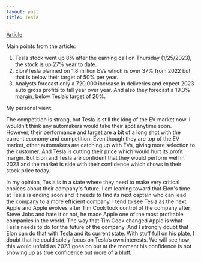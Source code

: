 ```yaml
---
layout: post
title: Tesla
---
```


[Article](https://www.wsj.com/articles/tesla-stock-rallies-on-optimistic-outlook-from-elon-musk-11674751082)

Main points from the article:

  1. Tesla stock went up 8% after the earning call on Thursday (1/25/2023), the stock is up 27% year to date.
  2. Elon/Tesla planned on 1.8 million EVs which is over 37% from 2022 but that is below their target of 50% per year.
  3. Analysts forecast only a 720,000 increase in deliveries and expect 2023 auto gross profits to fall year over year.
     And also they forecast a 19.3% margin, below Tesla’s target of 20%.

     
My personal view:

  The competition is strong, but Tesla is still the king of the EV market now. I wouldn't think any automakers would take their spot anytime soon.
  However, their performance and target are a bit of a long shot with the current economy and competition. Even though they are top of the EV market, other
  automakers are catching up with EVs, giving more selection to the customer. And Tesla is cutting their price which would hurt its profit
  margin. But Elon and Tesla are confident that they would perform well in 2023 and the market is side with their confidence which shows in their stock
  price today.
 
  In my opinion, Tesla is in a state where they need to make very critical choices about their company's future. I am leaning toward that
  Elon's time at Tesla is ending soon and it needs to find its next captain who can lead the company to a more efficient company. I tend to see Tesla
  as the next Apple and Apple evolves after Tim Cook took control of the company after Steve Jobs and hate it or not, he made Apple one of the most
  profitable companies in the world. The way that Tim Cook changed Apple is what Tesla needs to do for the future of the company. 
  And I strongly doubt that Elon can do that with Tesla and its current state. With stuff full on his plate, I doubt that he could solely focus on Tesla’s own interests. 
  We will see how this would unfold as 2023 goes on but at the moment his confidence is not showing up as true confidence but more of a bluff.
